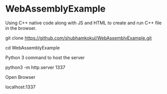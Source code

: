 # WebAssemblyExample
Using C++ native code along with JS and HTML to create and run C++ file in the browser.

git clone https://github.com/shubhamkokul/WebAssemblyExample.git

cd WebAssemblyExample

Python 3 command to host the server

python3 -m http.server 1337

Open Browser

localhost:1337
